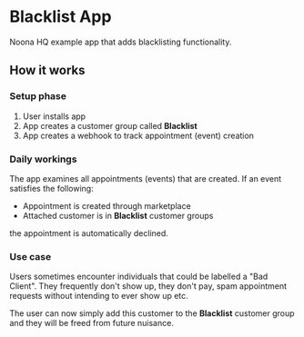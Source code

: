 # Blacklist App

Noona HQ example app that adds blacklisting functionality.

## How it works

### Setup phase

1. User installs app
2. App creates a customer group called **Blacklist**
3. App creates a webhook to track appointment (event) creation

### Daily workings

The app examines all appointments (events) that are created. If an event satisfies the following:

- Appointment is created through marketplace
- Attached customer is in **Blacklist** customer groups

the appointment is automatically declined.

### Use case

Users sometimes encounter individuals that could be labelled a "Bad Client". They frequently don't show up, they don't pay, spam appointment requests without intending to ever show up etc.

The user can now simply add this customer to the **Blacklist** customer group and they will be freed from future nuisance.
